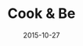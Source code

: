 ---
layout: site
title: "Cook & Be"
date: 2015-10-27
categories: [community]
version: 1.6.6
major: 1
minor: 6
patch: 6
slug: cook-and-be
link: http://www.cookandbe.com/
submitter: lpolepeddi
permalink: /sites/:slug
---